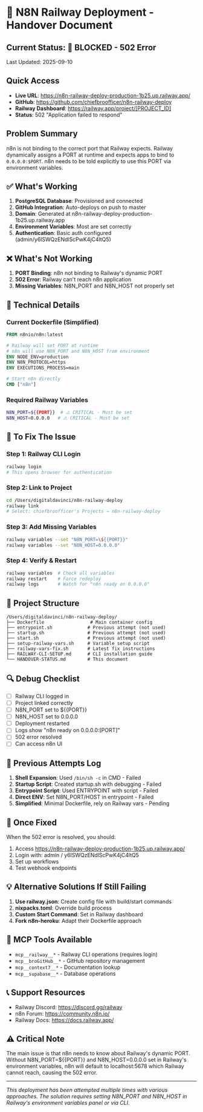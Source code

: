 # 🚂 N8N Railway Deployment - Handover Document

## Current Status: 🔴 BLOCKED - 502 Error
Last Updated: 2025-09-10

## Quick Access
- **Live URL**: https://n8n-railway-deploy-production-1b25.up.railway.app/
- **GitHub**: https://github.com/chiefbroofficer/n8n-railway-deploy
- **Railway Dashboard**: https://railway.app/project/[PROJECT_ID]
- **Status**: 502 "Application failed to respond"

## Problem Summary
n8n is not binding to the correct port that Railway expects. Railway dynamically assigns a PORT at runtime and expects apps to bind to `0.0.0.0:$PORT`. n8n needs to be told explicitly to use this PORT via environment variables.

## ✅ What's Working
1. **PostgreSQL Database**: Provisioned and connected
2. **GitHub Integration**: Auto-deploys on push to master
3. **Domain**: Generated at n8n-railway-deploy-production-1b25.up.railway.app
4. **Environment Variables**: Most are set correctly
5. **Authentication**: Basic auth configured (admin/y6lSWQzENdlScPwK4jC4ltQ5)

## ❌ What's Not Working
1. **PORT Binding**: n8n not binding to Railway's dynamic PORT
2. **502 Error**: Railway can't reach n8n application
3. **Missing Variables**: N8N_PORT and N8N_HOST not properly set

## 🔧 Technical Details

### Current Dockerfile (Simplified)
```dockerfile
FROM n8nio/n8n:latest

# Railway will set PORT at runtime
# n8n will use N8N_PORT and N8N_HOST from environment
ENV NODE_ENV=production
ENV N8N_PROTOCOL=https
ENV EXECUTIONS_PROCESS=main

# Start n8n directly
CMD ["n8n"]
```

### Required Railway Variables
```bash
N8N_PORT=${{PORT}}  # ⚠️ CRITICAL - Must be set
N8N_HOST=0.0.0.0   # ⚠️ CRITICAL - Must be set
```

## 🎯 To Fix The Issue

### Step 1: Railway CLI Login
```bash
railway login
# This opens browser for authentication
```

### Step 2: Link to Project
```bash
cd /Users/digitaldavinci/n8n-railway-deploy
railway link
# Select: chiefbroofficer's Projects → n8n-railway-deploy
```

### Step 3: Add Missing Variables
```bash
railway variables --set "N8N_PORT=\${{PORT}}"
railway variables --set "N8N_HOST=0.0.0.0"
```

### Step 4: Verify & Restart
```bash
railway variables  # Check all variables
railway restart    # Force redeploy
railway logs       # Watch for "n8n ready on 0.0.0.0"
```

## 📁 Project Structure
```
/Users/digitaldavinci/n8n-railway-deploy/
├── Dockerfile                 # Main container config
├── entrypoint.sh             # Previous attempt (not used)
├── startup.sh                # Previous attempt (not used)
├── start.sh                  # Previous attempt (not used)
├── setup-railway-vars.sh     # Variable setup script
├── railway-vars-fix.sh       # Latest fix instructions
├── RAILWAY-CLI-SETUP.md      # CLI installation guide
└── HANDOVER-STATUS.md        # This document
```

## 🔍 Debug Checklist
- [ ] Railway CLI logged in
- [ ] Project linked correctly
- [ ] N8N_PORT set to ${{PORT}}
- [ ] N8N_HOST set to 0.0.0.0
- [ ] Deployment restarted
- [ ] Logs show "n8n ready on 0.0.0.0:[PORT]"
- [ ] 502 error resolved
- [ ] Can access n8n UI

## 📝 Previous Attempts Log
1. **Shell Expansion**: Used `/bin/sh -c` in CMD - Failed
2. **Startup Script**: Created startup.sh with debugging - Failed
3. **Entrypoint Script**: Used ENTRYPOINT with script - Failed
4. **Direct ENV**: Set N8N_PORT/HOST in entrypoint - Failed
5. **Simplified**: Minimal Dockerfile, rely on Railway vars - Pending

## 🚀 Once Fixed
When the 502 error is resolved, you should:
1. Access https://n8n-railway-deploy-production-1b25.up.railway.app/
2. Login with: admin / y6lSWQzENdlScPwK4jC4ltQ5
3. Set up workflows
4. Test webhook endpoints

## 💡 Alternative Solutions If Still Failing
1. **Use railway.json**: Create config file with build/start commands
2. **nixpacks.toml**: Override build process
3. **Custom Start Command**: Set in Railway dashboard
4. **Fork n8n-heroku**: Adapt their Dockerfile approach

## 🔗 MCP Tools Available
- `mcp__railway__*` - Railway CLI operations (requires login)
- `mcp__broGitHub__*` - GitHub repository management
- `mcp__context7__*` - Documentation lookup
- `mcp__supabase__*` - Database operations

## 📞 Support Resources
- Railway Discord: https://discord.gg/railway
- n8n Forum: https://community.n8n.io/
- Railway Docs: https://docs.railway.app/

## ⚠️ Critical Note
The main issue is that n8n needs to know about Railway's dynamic PORT. Without N8N_PORT=${{PORT}} and N8N_HOST=0.0.0.0 set in Railway's environment variables, n8n will default to localhost:5678 which Railway cannot reach, causing the 502 error.

---
*This deployment has been attempted multiple times with various approaches. The solution requires setting N8N_PORT and N8N_HOST in Railway's environment variables panel or via CLI.*